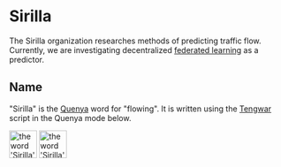 # Sirilla

The Sirilla organization researches methods of predicting traffic flow. Currently, we are investigating decentralized [federated learning](https://en.wikipedia.org/wiki/Federated_learning) as a predictor.

## Name

"Sirilla" is the [Quenya](https://en.wikipedia.org/wiki/Quenya) word for "flowing". It is written using the [Tengwar](https://en.wikipedia.org/wiki/Tengwar) script in the Quenya mode below.

<img alt="the word 'Sirilla' written using the Tengwar script in the Quenya mode" height="50" src="https://media.githubusercontent.com/media/sirilla/design/main/logo/light-mode.png#gh-light-mode-only" title="the word 'Sirilla' written using the Tengwar script in the Quenya mode">
<img alt="the word 'Sirilla' written using the Tengwar script in the Quenya mode" height="50" src="https://media.githubusercontent.com/media/sirilla/design/main/logo/dark-mode.png#gh-dark-mode-only" title="the word 'Sirilla' written using the Tengwar script in the Quenya mode">
